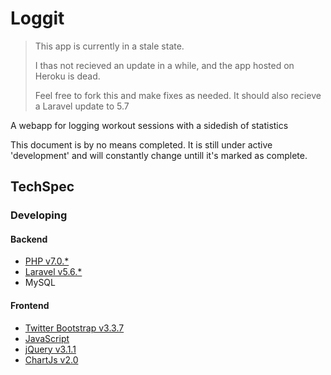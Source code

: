 # Loggit

> This app is currently in a stale state.
>
> I thas not recieved an update in a while, and the app hosted on Heroku is dead. 
>
> Feel free to fork this and make fixes as needed. It should also recieve a Laravel update to 5.7

A webapp for logging workout sessions with a sidedish of statistics

This document is by no means completed. It is still under active 'development' and will constantly change untill it's marked as complete.

## TechSpec
### Developing
#### Backend 
* [PHP v7.0.*](https://secure.php.net/)
* [Laravel v5.6.*](https://laravel.com/)
* MySQL

#### Frontend
* [Twitter Bootstrap v3.3.7](https://getbootstrap.com/)
* [JavaScript](https://www.javascript.com/)
* [jQuery v3.1.1](https://jquery.com/)
* [ChartJs v2.0](http://www.chartjs.org/)
